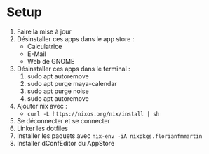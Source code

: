 # Setup

1. Faire la mise à jour
1. Désinstaller ces apps dans le app store :
    - Calculatrice
    - E-Mail
    - Web de GNOME
1. Désinstaller ces apps dans le terminal :
    1. sudo apt autoremove
    1. sudo apt purge maya-calendar
    1. sudo apt purge noise
    1. sudo apt autoremove
1. Ajouter nix avec :
    - `curl -L https://nixos.org/nix/install | sh`
1. Se déconnecter et se connecter
1. Linker les dotfiles
1. Installer les paquets avec `nix-env -iA nixpkgs.florianfmmartin`
1. Installer dConfEditor du AppStore
